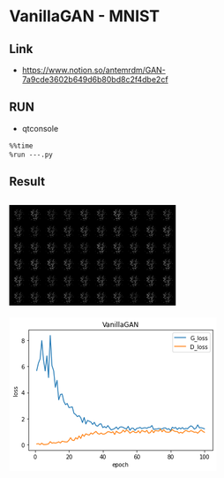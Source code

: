# VanillaGAN - MNIST

## Link
- https://www.notion.so/antemrdm/GAN-7a9cde3602b649d6b80bd8c2f4dbe2cf

## RUN
- qtconsole
```
%%time
%run ---.py
```

## Result

![image](VanillaGAN-fake-img/VanillaGAN-fake-img.gif)
---
![image](./VanilllaGAN-MNIST.png)

